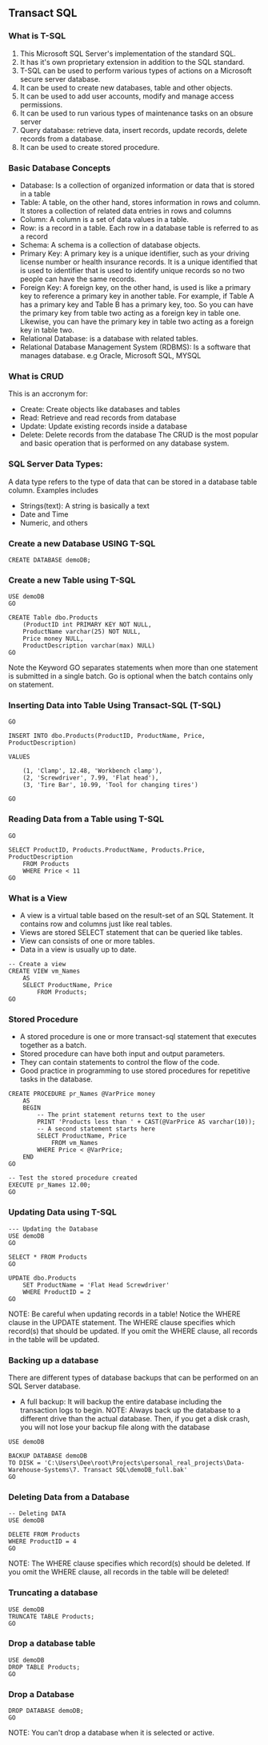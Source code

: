 ## Transact SQL
### What is T-SQL
1.  This Microsoft SQL Server's implementation of the standard SQL. 
2.  It has it's own proprietary extension in addition to the SQL standard. 
3.  T-SQL can be used to perform various types of actions on a Microsoft secure server database. 
4.  It can be used to create new databases, table and other objects. 
5.  It can be used to add user accounts, modify and manage access permissions. 
6.  It can be used to run various types of maintenance tasks on an obsure server
7.  Query database: retrieve data, insert records, update records, delete records from a database.
8.  It can be used to create stored procedure.

### Basic Database Concepts
- Database: Is a collection of organized information or data that is stored in a table
- Table: A table, on the other hand, stores information in rows and column. It stores a collection of related data entries in rows and columns
- Column: A column is a set of data values in a table.
- Row: is a record in a table. Each row in a database table is referred to as a record
- Schema: A schema is a collection of database objects.
- Primary Key: A primary key is a unique identifier, such as your driving license number or health insurance records. It is a unique identified that is used to identifier that is used to identify unique records so no two people can have the same records. 
- Foreign Key: A foreign key, on the other hand, is used is like a primary key to reference a primary key in another table. For example, if Table A has a primary key and Table B has a primary key, too. So you can have the primary key from table two acting as a foreign key in table one. Likewise, you can have the primary key in table two acting as a foreign key in table two. 
- Relational Database: is a database with related tables.
- Relational Database Management System (RDBMS): Is a software that manages database. e.g Oracle, Microsoft SQL, MYSQL

### What is CRUD
This is an accronym for:
- Create: Create objects like databases and tables
- Read: Retrieve and read records from database
- Update: Update existing records inside a database
- Delete: Delete records from the database
The CRUD is the most popular and basic operation that is performed on any database system.

### SQL Server Data Types:
A data type refers to the type of data that can be stored in a database table column. Examples includes
-   Strings(text): A string is basically a text
-   Date and Time
-   Numeric, and others

### Create a new Database USING T-SQL
```
CREATE DATABASE demoDB;
```

### Create a new Table using T-SQL
```
USE demoDB
GO

CREATE Table dbo.Products
	(ProductID int PRIMARY KEY NOT NULL,
	ProductName varchar(25) NOT NULL,
	Price money NULL,
	ProductDescription varchar(max) NULL)
GO
```
Note the Keyword GO separates statements when more than one statement is submitted in a single batch. Go is optional when the batch contains only on statement.

### Inserting Data into Table Using Transact-SQL (T-SQL)
```USE demoDB
GO

INSERT INTO dbo.Products(ProductID, ProductName, Price, ProductDescription)

VALUES

	(1, 'Clamp', 12.48, 'Workbench clamp'),
	(2,	'Screwdriver', 7.99, 'Flat head'),
	(3,	'Tire Bar', 10.99, 'Tool for changing tires')

GO
```
### Reading Data from a Table using T-SQL
```USE demoDB
GO

SELECT ProductID, Products.ProductName, Products.Price, ProductDescription
	FROM Products
    WHERE Price < 11
GO
```

### What is a View
-   A view is a virtual table based on the result-set of an SQL Statement. It contains row and columns just like real tables.
-   Views are stored SELECT statement that can be queried like tables.
-   View can consists of one or more tables.
-   Data in a view is usually up to date. 

```
-- Create a view
CREATE VIEW vm_Names
	AS
	SELECT ProductName, Price 
		FROM Products;
GO
```

### Stored Procedure
-   A stored procedure is one or more transact-sql statement that executes together as a batch. 
-   Stored procedure can have both input and output parameters.
-   They can contain statements to control the flow of the code.
-   Good practice in programming to use stored procedures for repetitive tasks in the database. 

```
CREATE PROCEDURE pr_Names @VarPrice money
	AS
	BEGIN
		-- The print statement returns text to the user
		PRINT 'Products less than ' + CAST(@VarPrice AS varchar(10));
		-- A second statement starts here
		SELECT ProductName, Price 
			FROM vm_Names
		WHERE Price < @VarPrice;
	END
GO

-- Test the stored procedure created
EXECUTE pr_Names 12.00;
GO
```

### Updating Data using T-SQL
```
--- Updating the Database
USE demoDB
GO

SELECT * FROM Products
GO

UPDATE dbo.Products
	SET ProductName = 'Flat Head Screwdriver'
	WHERE ProductID = 2
GO
```
NOTE: Be careful when updating records in a table! Notice the WHERE clause in the UPDATE statement. The WHERE clause specifies which record(s) that should be updated. If you omit the WHERE clause, all records in the table will be updated.

### Backing up a database
There are different types of database backups that can be performed on an SQL Server database.
- A full backup: It will backup the entire database including the transaction logs to begin.
NOTE: Always back up the database to a different drive than the actual database. Then, if you get a disk crash, you will not lose your backup file along with the database

```
USE demoDB

BACKUP DATABASE demoDB
TO DISK = 'C:\Users\Dee\root\Projects\personal_real_projects\Data-Warehouse-Systems\7. Transact SQL\demoDB_full.bak'
GO
```

### Deleting Data from a Database
```
-- Deleting DATA
USE demoDB

DELETE FROM Products
WHERE ProductID = 4
GO
```
NOTE: The WHERE clause specifies which record(s) should be deleted. If you omit the WHERE clause, all records in the table will be deleted!

### Truncating a database
```
USE demoDB
TRUNCATE TABLE Products;
GO
```

### Drop a database table
```
USE demoDB
DROP TABLE Products;
GO
```

### Drop a Database
```
DROP DATABASE demoDB;
GO
```
NOTE: You can't drop a database when it is selected or active.